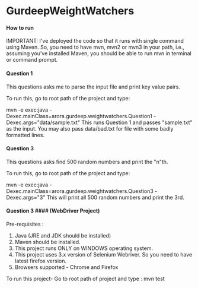 # GurdeepWeightWatchers

#### How to run ####
IMPORTANT: I've deployed the code so that it runs with single command using Maven.
So, you need to have mvn, mvn2 or mvn3 in your path, i.e., assuming you've installed Maven, you should be able
to run mvn in terminal or command prompt.


#### Question 1 ####
This questions asks me to parse the input file and print key value pairs.

To run this, go to root path of the project and type:

mvn -e exec:java -Dexec.mainClass=arora.gurdeep.weightwatchers.Question1 -Dexec.args="data/sample.txt"
This runs Question 1 and passes "sample.txt" as the input. You may also pass data/bad.txt for file with some badly
formatted lines.


#### Question 3 ####
This questions asks find 500 random numbers and print the "n"th.

To run this, go to root path of the project and type:

mvn -e exec:java -Dexec.mainClass=arora.gurdeep.weightwatchers.Question3 -Dexec.args="3"
This will print all 500 random numbers and print the 3rd.

#### Question 3 #### (WebDriver Project)
Pre-requisites : 
1. Java (JRE and JDK should be installed)
2. Maven should be installed.
3. This project runs ONLY on WINDOWS operating system.
4. This project uses 3.x version of Selenium Webriver. So you need to have latest firefox version.
5. Browsers supported -  Chrome and Firefox

To run this project-
Go to root path of project and type :
mvn test
